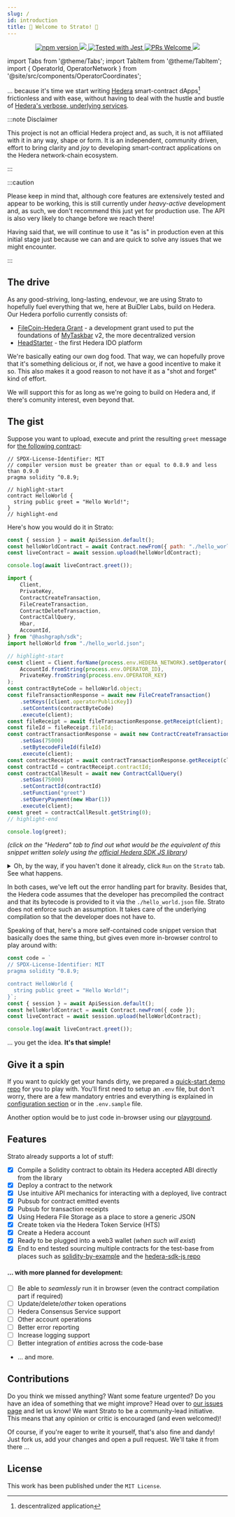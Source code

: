 ```yaml
---
slug: /
id: introduction
title: 👋 Welcome to Strato! 🌌
---
```


<p align="center">
  <a href="https://www.npmjs.com/package/@buidlerlabs/hedera-strato-js"><img src="https://img.shields.io/npm/v/@buidlerlabs/hedera-strato-js.svg?style=flat-square" alt="npm version" /> </a>
  <a href=""><img src="https://img.shields.io/badge/Node.js-%3E%3D14.8.0-orange.svg?style=flat-square"/> </a>
  <a href="https://github.com/facebook/jest"><img src="https://img.shields.io/badge/tested_with-jest-99424f.svg?style=flat-square" alt="Tested with Jest" /> </a>
  <a href="#contributions"><img src="https://img.shields.io/badge/PRs-welcome-brightgreen.svg?style=flat-square" alt="PRs Welcome" /> </a>
  <a href="#license"><img src="https://img.shields.io/github/license/buidler-labs/hedera-strato-js.svg?colorB=ff0000&style=flat-square" /> </a>
</p>

import Tabs from '@theme/Tabs';
import TabItem from '@theme/TabItem';
import { OperatorId, OperatorNetwork } from '@site/src/components/OperatorCoordinates';

... because it's time we start writing [Hedera](https://hedera.com/) smart-contract dApps[^dapp] frictionless and with ease, without having to deal with the hustle and bustle of [Hedera's verbose, underlying services](https://docs.hedera.com/guides/docs/sdks).

[^dapp]: descentralized application

:::note Disclaimer

This project is not an official Hedera project and, as such, it is not affiliated with it in any way, shape or form. It is an independent, community driven, effort to bring clarity and *joy* to developing smart-contract applications on the Hedera network-chain ecosystem.

:::

:::caution

Please keep in mind that, although core features are extensively tested and appear to be working, this is still currently under _heavy-active_ development and, as such, we don't recommend this just yet for production use. The API is also very likely to change before we reach there!

Having said that, we will continue to use it "as is" in production even at this initial stage just because we can and are quick to solve any issues that we might encounter.

:::

## The drive
As any good-striving, long-lasting, endevour, we are using Strato to hopefully fuel everything that we, here at BuiDler Labs, build on Hedera. Our Hedera porfolio currently consists of:
* [FileCoin-Hedera Grant](https://github.com/taskbar-team/hedera-filecoin-devgrant) - a development grant used to put the foundations of [MyTaskbar](https://mytaskbar.io/) v2, the more decentralized version
* [HeadStarter](https://headstarter.org) - the first Hedera IDO platform

We're basically eating our own dog food. That way, we can hopefully prove that it's something delicious or, if not, we have a good incentive to make it so. This also makes it a good reason to not have it as a "shot and forget" kind of effort. 

We will support this for as long as we're going to build on Hedera and, if there's comunity interest, even beyond that. 

## The gist
Suppose you want to upload, execute and print the resulting `greet` message for [the following contract](https://solidity-by-example.org/hello-world/):

```sol title="./hello_world.sol"
// SPDX-License-Identifier: MIT
// compiler version must be greater than or equal to 0.8.9 and less than 0.9.0
pragma solidity ^0.8.9;

// highlight-start
contract HelloWorld {
  string public greet = "Hello World!";
}
// highlight-end
```

Here's how you would do it in Strato:
<Tabs>
  <TabItem value="strato-code" label="Strato">

```js live=true containerKey=greet_from_path
const { session } = await ApiSession.default();
const helloWorldContract = await Contract.newFrom({ path: "./hello_world.sol" });
const liveContract = await session.upload(helloWorldContract);

console.log(await liveContract.greet());
```

  </TabItem>

  <TabItem value="hedera-code" label="Hedera">

```js title="./hello-hedera.js"
import {
    Client,
    PrivateKey,
    ContractCreateTransaction,
    FileCreateTransaction,
    ContractDeleteTransaction,
    ContractCallQuery,
    Hbar,
    AccountId,
} from "@hashgraph/sdk";
import helloWorld from "./hello_world.json";

// highlight-start
const client = Client.forName(process.env.HEDERA_NETWORK).setOperator(
    AccountId.fromString(process.env.OPERATOR_ID),
    PrivateKey.fromString(process.env.OPERATOR_KEY)
);
const contractByteCode = helloWorld.object;
const fileTransactionResponse = await new FileCreateTransaction()
    .setKeys([client.operatorPublicKey])
    .setContents(contractByteCode)
    .execute(client);
const fileReceipt = await fileTransactionResponse.getReceipt(client);
const fileId = fileReceipt.fileId;
const contractTransactionResponse = await new ContractCreateTransaction()
    .setGas(75000)
    .setBytecodeFileId(fileId)
    .execute(client);
const contractReceipt = await contractTransactionResponse.getReceipt(client);
const contractId = contractReceipt.contractId;
const contractCallResult = await new ContractCallQuery()
    .setGas(75000)
    .setContractId(contractId)
    .setFunction("greet")
    .setQueryPayment(new Hbar(1))
    .execute(client);
const greet = contractCallResult.getString(0);
// highlight-end

console.log(greet);
```
  
  </TabItem>
</Tabs>

_(click on the "Hedera" tab to find out what would be the equivalent of this snippet written solely using the [official Hedera SDK JS library](https://github.com/hashgraph/hedera-sdk-js))_

<details>
  <summary>Oh, by the way, if you haven't done it already, click <code>Run</code> on the <code>Strato</code> tab. See what happens.</summary>

It should run the code targeting the <OperatorId /> account id on the <OperatorNetwork /> network. We strive to keep a working balance on it, but if we can't keep up with the usage, you can also
use your own hedera account instead. [Hedera's Portal](https://portal.hedera.com/) is the best and easiest way to start in this sense.

Once ready, just edit the above code to use it in your own session like so:

```json
const { session } = await ApiSession.default({
  client: {
    operatorId: <Your operator account id>
    operatorKey: <Your operator private key>
  },
  network: {
    name: testnet / previewnet / customnet
  }
});
```

Head over to our [configuration page](configuration.md) for more info on other available options.

</details>

In both cases, we've left out the error handling part for bravity. Besides that, the Hedera code assumes that the developer has precompiled the contract and that its bytecode is provided to it via the `./hello_world.json` file. Strato does not enforce such an assumption. It takes care of the underlying compilation so that the developer does not have to.

Speaking of that, here's a more self-contained code snippet version that basically does the same thing, but gives even more in-browser control to play around with:
```js live=true containerKey=greet_from_code
const code = `
// SPDX-License-Identifier: MIT
pragma solidity ^0.8.9;

contract HelloWorld {
  string public greet = "Hello World!";
}`;
const { session } = await ApiSession.default();
const helloWorldContract = await Contract.newFrom({ code });
const liveContract = await session.upload(helloWorldContract);

console.log(await liveContract.greet());
```

... you get the idea. **It's that simple!**

## Give it a spin
If you want to quickly get your hands dirty, we prepared a [quick-start demo repo](https://github.com/buidler-labs/hsj-example) for you to play with. You'll first need to setup an `.env` file, but don't worry, there are a few mandatory entries and everything is explained in [configuration section](configuration.md) or in the `.env.sample` file.

Another option would be to just code in-browser using our [playground](playground.md).

## Features
Strato already supports a lot of stuff:
* [x] Compile a Solidity contract to obtain its Hedera accepted ABI directly from the library
* [x] Deploy a contract to the network
* [x] Use intuitive API mechanics for interacting with a deployed, live contract
* [x] Pubsub for contract emitted events
* [x] Pubsub for transaction receipts
* [x] Using Hedera File Storage as a place to store a generic JSON
* [x] Create token via the Hedera Token Service (HTS)
* [x] Create a Hedera account
* [x] Ready to be plugged into a web3 wallet (_when such will exist_)
* [x] End to end tested sourcing multiple contracts for the test-base from places such as [solidity-by-example](https://solidity-by-example.org/) and the [hedera-sdk-js repo](https://github.com/hashgraph/hedera-sdk-js/tree/main/examples)

#### ... with more planned for development:
* [ ] Be able to _seamlessly_ run it in browser (even the contract compilation part if required)
* [ ] Update/delete/_other_ token operations
* [ ] Hedera Consensus Service support
* [ ] Other account operations
* [ ] Better error reporting
* [ ] Increase logging support
* [ ] Better integration of _entities_ across the code-base
* ... and more.

## Contributions
Do you think we missed anything? Want some feature urgented? Do you have an idea of something that we might improve? Head over to [our issues page](https://github.com/buidler-labs/hedera-strato-js/issues) and let us know! We want Strato to be a community-lead initiative. This means that any opinion or critic is encouraged (and even welcomed)! 

Of course, if you're eager to write it yourself, that's also fine and dandy! Just fork us, add your changes and open a pull request. We'll take it from there ...

## License
This work has been published under the `MIT License`.